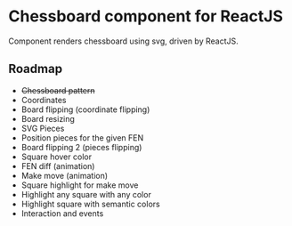 # Chessboard component for ReactJS

Component renders chessboard using svg, driven by ReactJS.

## Roadmap

- ~~Chessboard pattern~~
- Coordinates
- Board flipping (coordinate flipping)
- Board resizing
- SVG Pieces
- Position pieces for the given FEN
- Board flipping 2 (pieces flipping)
- Square hover color
- FEN diff (animation)
- Make move (animation)
- Square highlight for make move
- Highlight any square with any color
- Highlight square with semantic colors
- Interaction and events
